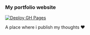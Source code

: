 ### My portfolio website

[![Deploy GH Pages](https://github.com/achimoraites/achimoraites.github.io/actions/workflows/deploy-gh.yaml/badge.svg)](https://github.com/achimoraites/achimoraites.github.io/actions/workflows/deploy-gh.yaml)

A place where i publish my thoughts ❤️



